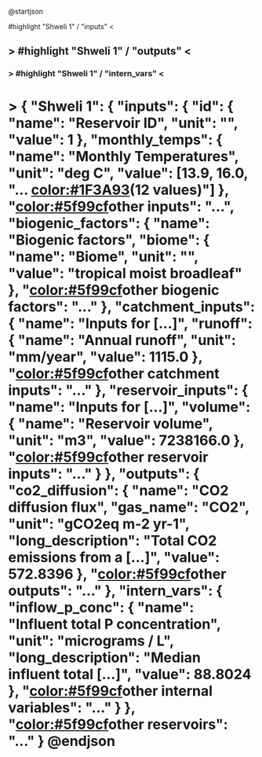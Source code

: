 @startjson
<style>
  .h1 {
    BackGroundColor #F7C6C7
    FontColor #333333
    FontStyle bold
  }
  .h2 {
    BackGroundColor #AEC6CF
    FontColor #333333
    FontStyle bold
  }
  .h3 {
    BackGroundColor #C3E5AE
    FontColor #333333
    FontStyle bold
  }
  .h4 {
    BackGroundColor #FFD8B1  // pastel peach
    FontColor #333333
    FontStyle bold
  }
</style>
#highlight "Shweli 1" / "inputs" <<h2>>
#highlight "Shweli 1" / "outputs" <<h3>>
#highlight "Shweli 1" / "intern_vars" <<h1>>
{
    "Shweli 1": {
        "inputs": {
            "id": {
                "name": "Reservoir ID",
                "unit": "",
                "value": 1
            },
            "monthly_temps": {
                "name": "Monthly Temperatures",
                "unit": "deg C",
                "value": [13.9, 16.0, "... <color:#1F3A93>(12 values)"]
            },
            "<color:#5f99cf>other inputs": "...",
            "biogenic_factors": {
                "name": "Biogenic factors",
                "biome": {
                    "name": "Biome",
                    "unit": "",
                    "value": "tropical moist broadleaf"
                },
                "<color:#5f99cf>other biogenic factors": "..."
            },
            "catchment_inputs": {
                "name": "Inputs for [...]",
                "runoff": {
                    "name": "Annual runoff",
                    "unit": "mm/year",
                    "value": 1115.0
                },
                "<color:#5f99cf>other catchment inputs": "..."
            },
            "reservoir_inputs": {
                "name": "Inputs for [...]",
                "volume": {
                    "name": "Reservoir volume",
                    "unit": "m3",
                    "value": 7238166.0
                },
                "<color:#5f99cf>other reservoir inputs": "..."
            }
        },
        "outputs": {
            "co2_diffusion": {
                "name": "CO2 diffusion flux",
                "gas_name": "CO2",
                "unit": "gCO2eq m-2 yr-1",
                "long_description": "Total CO2 emissions from a [...]",
                "value": 572.8396
            },
            "<color:#5f99cf>other outputs": "..."
        },
        "intern_vars": {
            "inflow_p_conc": {
                "name": "Influent total P concentration",
                "unit": "micrograms / L",
                "long_description": "Median influent total [...]",
                "value": 88.8024
            },
            "<color:#5f99cf>other internal variables": "..."
        }
    },
    "<color:#5f99cf>other reservoirs": "..."
}
@endjson
